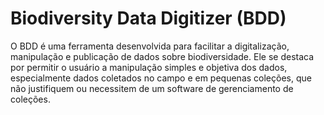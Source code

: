 Biodiversity Data Digitizer (BDD)
===

O BDD é uma ferramenta desenvolvida para facilitar a digitalização, manipulação e publicação de dados sobre biodiversidade. Ele se destaca por permitir o usuário a manipulação simples e objetiva dos dados, especialmente dados coletados no campo e em pequenas coleções, que não justifiquem ou necessitem de um software de gerenciamento de coleções.